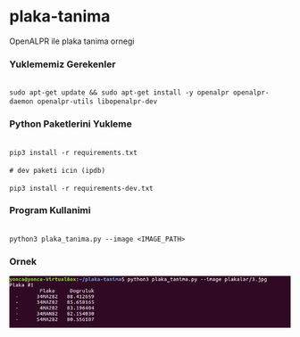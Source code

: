 # plaka-tanima
OpenALPR ile plaka tanima ornegi


### Yuklememiz Gerekenler

```language-bash

sudo apt-get update && sudo apt-get install -y openalpr openalpr-daemon openalpr-utils libopenalpr-dev

```

### Python Paketlerini Yukleme


```language-bash

pip3 install -r requirements.txt

# dev paketi icin (ipdb)

pip3 install -r requirements-dev.txt

```

### Program Kullanimi

```language-bash

python3 plaka_tanima.py --image <IMAGE_PATH>

```



### Ornek 

![Example](example.png)
